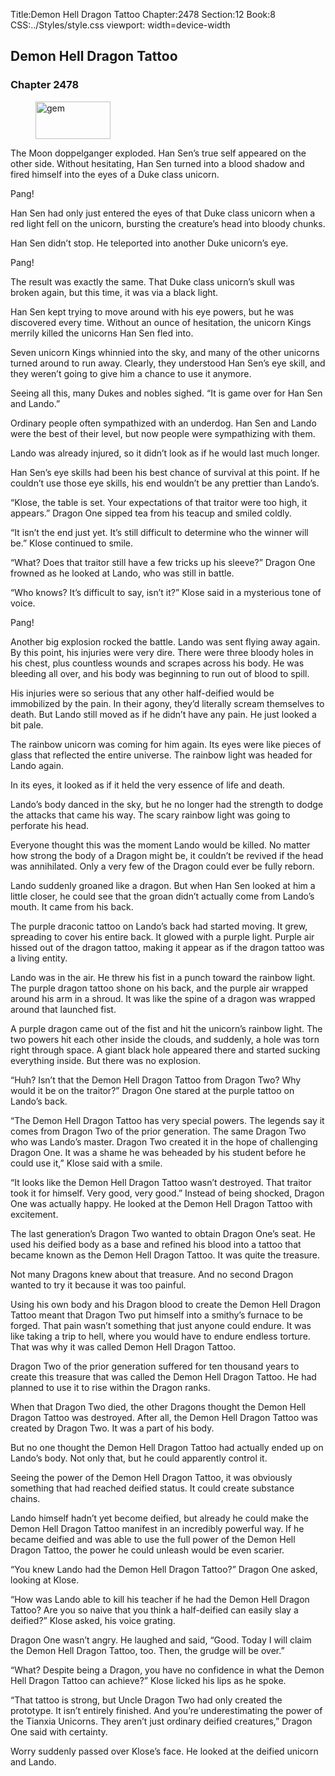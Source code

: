 Title:Demon Hell Dragon Tattoo 
Chapter:2478 
Section:12 
Book:8 
CSS:../Styles/style.css 
viewport: width=device-width
  
## Demon Hell Dragon Tattoo
### Chapter 2478 
<figure>
	<img src="../Images/gem.gif" alt="gem" id="gem" width="120" height="60" />
</figure>
  

  
  The Moon doppelganger exploded. Han Sen’s true self appeared on the other side. Without hesitating, Han Sen turned into a blood shadow and fired himself into the eyes of a Duke class unicorn.

Pang!

Han Sen had only just entered the eyes of that Duke class unicorn when a red light fell on the unicorn, bursting the creature’s head into bloody chunks.

Han Sen didn’t stop. He teleported into another Duke unicorn’s eye.

Pang!

The result was exactly the same. That Duke class unicorn’s skull was broken again, but this time, it was via a black light.

Han Sen kept trying to move around with his eye powers, but he was discovered every time. Without an ounce of hesitation, the unicorn Kings merrily killed the unicorns Han Sen fled into.

Seven unicorn Kings whinnied into the sky, and many of the other unicorns turned around to run away. Clearly, they understood Han Sen’s eye skill, and they weren’t going to give him a chance to use it anymore.

Seeing all this, many Dukes and nobles sighed. “It is game over for Han Sen and Lando.”

Ordinary people often sympathized with an underdog. Han Sen and Lando were the best of their level, but now people were sympathizing with them.

Lando was already injured, so it didn’t look as if he would last much longer.

Han Sen’s eye skills had been his best chance of survival at this point. If he couldn’t use those eye skills, his end wouldn’t be any prettier than Lando’s.

“Klose, the table is set. Your expectations of that traitor were too high, it appears.” Dragon One sipped tea from his teacup and smiled coldly.

“It isn’t the end just yet. It’s still difficult to determine who the winner will be.” Klose continued to smile.

“What? Does that traitor still have a few tricks up his sleeve?” Dragon One frowned as he looked at Lando, who was still in battle.

“Who knows? It’s difficult to say, isn’t it?” Klose said in a mysterious tone of voice.

Pang!

Another big explosion rocked the battle. Lando was sent flying away again. By this point, his injuries were very dire. There were three bloody holes in his chest, plus countless wounds and scrapes across his body. He was bleeding all over, and his body was beginning to run out of blood to spill.

His injuries were so serious that any other half-deified would be immobilized by the pain. In their agony, they’d literally scream themselves to death. But Lando still moved as if he didn’t have any pain. He just looked a bit pale.

The rainbow unicorn was coming for him again. Its eyes were like pieces of glass that reflected the entire universe. The rainbow light was headed for Lando again.

In its eyes, it looked as if it held the very essence of life and death.

Lando’s body danced in the sky, but he no longer had the strength to dodge the attacks that came his way. The scary rainbow light was going to perforate his head.

Everyone thought this was the moment Lando would be killed. No matter how strong the body of a Dragon might be, it couldn’t be revived if the head was annihilated. Only a very few of the Dragon could ever be fully reborn.

Lando suddenly groaned like a dragon. But when Han Sen looked at him a little closer, he could see that the groan didn’t actually come from Lando’s mouth. It came from his back.

The purple draconic tattoo on Lando’s back had started moving. It grew, spreading to cover his entire back. It glowed with a purple light. Purple air hissed out of the dragon tattoo, making it appear as if the dragon tattoo was a living entity.

Lando was in the air. He threw his fist in a punch toward the rainbow light. The purple dragon tattoo shone on his back, and the purple air wrapped around his arm in a shroud. It was like the spine of a dragon was wrapped around that launched fist.

A purple dragon came out of the fist and hit the unicorn’s rainbow light. The two powers hit each other inside the clouds, and suddenly, a hole was torn right through space. A giant black hole appeared there and started sucking everything inside. But there was no explosion.

“Huh? Isn’t that the Demon Hell Dragon Tattoo from Dragon Two? Why would it be on the traitor?” Dragon One stared at the purple tattoo on Lando’s back.

“The Demon Hell Dragon Tattoo has very special powers. The legends say it comes from Dragon Two of the prior generation. The same Dragon Two who was Lando’s master. Dragon Two created it in the hope of challenging Dragon One. It was a shame he was beheaded by his student before he could use it,” Klose said with a smile.

“It looks like the Demon Hell Dragon Tattoo wasn’t destroyed. That traitor took it for himself. Very good, very good.” Instead of being shocked, Dragon One was actually happy. He looked at the Demon Hell Dragon Tattoo with excitement.

The last generation’s Dragon Two wanted to obtain Dragon One’s seat. He used his deified body as a base and refined his blood into a tattoo that became known as the Demon Hell Dragon Tattoo. It was quite the treasure.

Not many Dragons knew about that treasure. And no second Dragon wanted to try it because it was too painful.

Using his own body and his Dragon blood to create the Demon Hell Dragon Tattoo meant that Dragon Two put himself into a smithy’s furnace to be forged. That pain wasn’t something that just anyone could endure. It was like taking a trip to hell, where you would have to endure endless torture. That was why it was called Demon Hell Dragon Tattoo.

Dragon Two of the prior generation suffered for ten thousand years to create this treasure that was called the Demon Hell Dragon Tattoo. He had planned to use it to rise within the Dragon ranks.

When that Dragon Two died, the other Dragons thought the Demon Hell Dragon Tattoo was destroyed. After all, the Demon Hell Dragon Tattoo was created by Dragon Two. It was a part of his body.

But no one thought the Demon Hell Dragon Tattoo had actually ended up on Lando’s body. Not only that, but he could apparently control it.

Seeing the power of the Demon Hell Dragon Tattoo, it was obviously something that had reached deified status. It could create substance chains.

Lando himself hadn’t yet become deified, but already he could make the Demon Hell Dragon Tattoo manifest in an incredibly powerful way. If he became deified and was able to use the full power of the Demon Hell Dragon Tattoo, the power he could unleash would be even scarier.

“You knew Lando had the Demon Hell Dragon Tattoo?” Dragon One asked, looking at Klose.

“How was Lando able to kill his teacher if he had the Demon Hell Dragon Tattoo? Are you so naive that you think a half-deified can easily slay a deified?” Klose asked, his voice grating.

Dragon One wasn’t angry. He laughed and said, “Good. Today I will claim the Demon Hell Dragon Tattoo, too. Then, the grudge will be over.”

“What? Despite being a Dragon, you have no confidence in what the Demon Hell Dragon Tattoo can achieve?” Klose licked his lips as he spoke.

“That tattoo is strong, but Uncle Dragon Two had only created the prototype. It isn’t entirely finished. And you’re underestimating the power of the Tianxia Unicorns. They aren’t just ordinary deified creatures,” Dragon One said with certainty.

Worry suddenly passed over Klose’s face. He looked at the deified unicorn and Lando.
